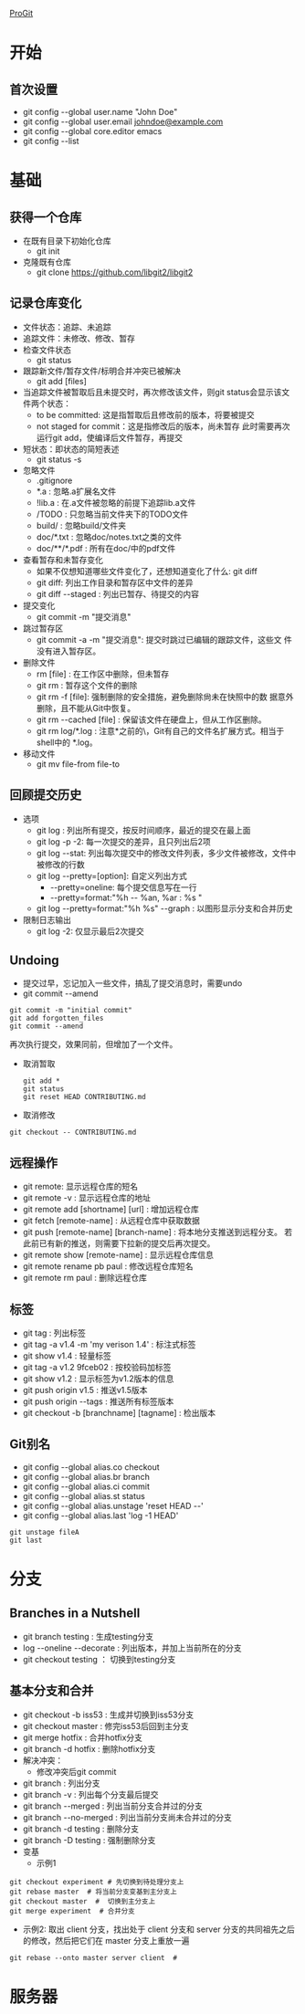 [ProGit](https://git-scm.com/book/zh/v2)

# 开始

## 首次设置
  * git config --global user.name "John Doe"
  * git config --global user.email johndoe@example.com
  * git config --global core.editor emacs
  * git config --list

# 基础 

## 获得一个仓库
   - 在既有目录下初始化仓库
     + git init
   - 克隆既有仓库
     + git clone https://github.com/libgit2/libgit2
## 记录仓库变化
   - 文件状态：追踪、未追踪
   - 追踪文件：未修改、修改、暂存
   - 检查文件状态
     + git status 
   - 跟踪新文件/暂存文件/标明合并冲突已被解决 
     + git add [files]
   - 当追踪文件被暂取后且未提交时，再次修改该文件，则git status会显示该文件两个状态：
     + to be committed: 这是指暂取后且修改前的版本，将要被提交
     + not staged for commit：这是指修改后的版本，尚未暂存
     此时需要再次运行git add，使编译后文件暂存，再提交
   - 短状态：即状态的简短表述
     + git status -s
   - 忽略文件
     + .gitignore
     + *.a : 忽略.a扩展名文件
     + !lib.a : 在.a文件被忽略的前提下追踪lib.a文件
     + /TODO : 只忽略当前文件夹下的TODO文件
     + build/ : 忽略build/文件夹
     + doc/*.txt : 忽略doc/notes.txt之类的文件
     + doc/**/*.pdf : 所有在doc/中的pdf文件
   - 查看暂存和未暂存变化
     + 如果不仅想知道哪些文件变化了，还想知道变化了什么: git diff
     + git diff: 列出工作目录和暂存区中文件的差异
     + git diff --staged :  列出已暂存、待提交的内容
   - 提交变化
     + git commit -m "提交消息"
   - 跳过暂存区
     + git commit -a -m "提交消息": 提交时跳过已编辑的跟踪文件，这些文
       件没有进入暂存区。
   - 删除文件
     + rm [file] : 在工作区中删除，但未暂存
     + git rm : 暂存这个文件的删除
     + git rm -f [file]: 强制删除的安全措施，避免删除尙未在快照中的数
       据意外删除，且不能从Git中恢复。
     + git rm --cached [file] : 保留该文件在硬盘上，但从工作区删除。
     + git rm log/\*.log : 注意*之前的\，Git有自己的文件名扩展方式。相当于shell中的 *.log。
   - 移动文件
     + git mv file-from file-to

## 回顾提交历史
  
  - 选项
    * git log : 列出所有提交，按反时间顺序，最近的提交在最上面
    * git log -p -2: 每一次提交的差异，且只列出后2项
    * git log --stat: 列出每次提交中的修改文件列表，多少文件被修改，文件中被修改的行数
    * git log --pretty=[option]: 自定义列出方式
        - --pretty=oneline: 每个提交信息写在一行
        - --pretty=format:"%h -- %an, %ar : %s "
    * git log --pretty=format:"%h %s" --graph : 以图形显示分支和合并历史
  - 限制日志输出
    * git log -2: 仅显示最后2次提交
## Undoing

  * 提交过早，忘记加入一些文件，搞乱了提交消息时，需要undo
  * git commit --amend
  ```
  git commit -m "initial commit"
  git add forgotten_files
  git commit --amend
  ```
  再次执行提交，效果同前，但增加了一个文件。 
  
  - 取消暂取
    ```
    git add * 
    git status
    git reset HEAD CONTRIBUTING.md
    ```
  
  - 取消修改
  ```
  git checkout -- CONTRIBUTING.md
  ```
## 远程操作

  * git remote: 显示远程仓库的短名
  * git remote -v : 显示远程仓库的地址
  * git remote add [shortname] [url] : 增加远程仓库
  * git fetch [remote-name] : 从远程仓库中获取数据
  * git push [remote-name] [branch-name] : 将本地分支推送到远程分支。
    若此前已有新的推送，则需要下拉新的提交后再次提交。
  * git remote show [remote-name] : 显示远程仓库信息
  * git remote rename pb paul : 修改远程仓库短名
  * git remote rm paul : 删除远程仓库

## 标签

  * git tag : 列出标签
  * git tag -a v1.4 -m 'my verison 1.4' : 标注式标签
  * git show v1.4 : 轻量标签
  * git tag -a v1.2 9fceb02 : 按校验码加标签
  * git show v1.2 : 显示标签为v1.2版本的信息
  * git push origin v1.5 : 推送v1.5版本
  * git push origin --tags : 推送所有标签版本
  * git checkout -b [branchname] [tagname] : 检出版本

## Git别名

  * git config --global alias.co checkout
  * git config --global alias.br branch
  * git config --global alias.ci commit 
  * git config --global alias.st status
  * git config --global alias.unstage 'reset HEAD --'
  * git config --global alias.last 'log -1 HEAD'
  ```
  git unstage fileA
  git last
  ```

# 分支

## Branches in a Nutshell
  * git branch testing : 生成testing分支
  * log --oneline --decorate : 列出版本，并加上当前所在的分支
  * git checkout testing ： 切换到testing分支
## 基本分支和合并
  * git checkout -b iss53 : 生成并切换到iss53分支
  * git checkout master : 修完iss53后回到主分支
  * git merge hotfix : 合并hotfix分支
  * git branch -d hotfix : 删除hotfix分支
  * 解决冲突：
    - 修改冲突后git commit
  * git branch : 列出分支
  * git branch -v : 列出每个分支最后提交
  * git branch --merged : 列出当前分支合并过的分支
  * git branch --no-merged : 列出当前分支尚未合并过的分支
  * git branch -d testing : 删除分支
  * git branch -D testing : 强制删除分支
  * 变基
    - 示例1
  ```
  git checkout experiment # 先切换到待处理分支上
  git rebase master  # 将当前分支变基到主分支上
  git checkout master  #  切换到主分支上
  git merge experiment  # 合并分支
  ```
  
  - 示例2: 取出 client 分支，找出处于 client 分支和 server 分支的共同祖先之后的修改，然后把它们在 master 分支上重放一遍
  ```
  git rebase --onto master server client  # 
  ```
# 服务器
